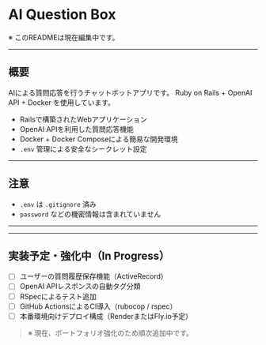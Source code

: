 # AI Question Box

※ このREADMEは現在編集中です。

---

## 概要
AIによる質問応答を行うチャットボットアプリです。
Ruby on Rails + OpenAI API + Docker を使用しています。

- Railsで構築されたWebアプリケーション
- OpenAI APIを利用した質問応答機能
- Docker + Docker Composeによる簡易な開発環境
- `.env` 管理による安全なシークレット設定

---

## 注意

- `.env` は `.gitignore` 済み
- `password` などの機密情報は含まれていません

---
---

## 実装予定・強化中（In Progress）

- [ ] ユーザーの質問履歴保存機能（ActiveRecord）
- [ ] OpenAI APIレスポンスの自動タグ分類
- [ ] RSpecによるテスト追加
- [ ] GitHub ActionsによるCI導入（rubocop / rspec）
- [ ] 本番環境向けデプロイ構成（RenderまたはFly.io予定）

> ※ 現在、ポートフォリオ強化のため順次追加中です。
